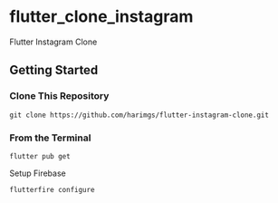 # flutter_clone_instagram

Flutter Instagram Clone

## Getting Started

### Clone This Repository
```
git clone https://github.com/harimgs/flutter-instagram-clone.git
```

### From the Terminal
```
flutter pub get
```

Setup Firebase 
```
flutterfire configure
```

